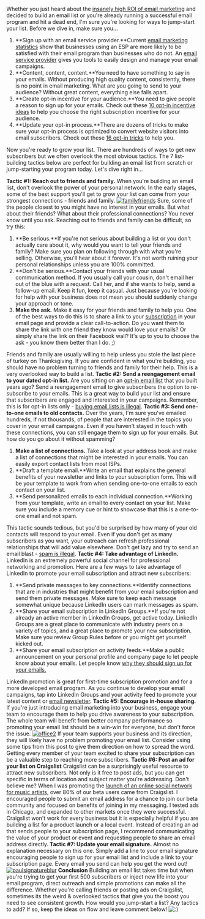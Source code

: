 Whether you just heard about the [insanely high ROI of email
marketing](http://expresspigeon.com/blog/2014/01/06/email-marketing-statistics-2014/)
and decided to build an email list or you're already running a
successful email program and hit a dead end, I'm sure you're looking for
ways to jump-start your list. Before we dive in, make sure you...

1.  **Sign up with an email service provider.**Current [email marketing
    statistics](http://expresspigeon.com/blog/2014/01/06/email-marketing-statistics-2014/)
    show that businesses using an ESP are more likely to be satisfied
    with their email program than businesses who do not. An [email
    service provider](http://expresspigeon.com) gives you tools to
    easily design and manage your email campaigns.
2.  **Content, content, content.**You need to have something to say in
    your emails. Without producing high quality content, consistently,
    there is no point in email marketing. What are you going to send to
    your audience? Without great content, everything else falls apart.
3.  **Create opt-in incentive for your audience.**You need to give
    people a reason to sign up for your emails. Check out these [10
    opt-in incentive
    ideas](http://expresspigeon.com/blog/2014/04/21/10-powerful-opt-in-incentives-that-will-get-you-more-email-subscribers/)
    to help you choose the right subscription incentive for your
    audience.
4.  **Update your opt-in process.**There are dozens of tricks to make
    sure your opt-in process is optimized to convert website visitors
    into email subscribers. Check out these [16 opt-in
    tricks](http://expresspigeon.com/blog/2014/02/24/16-opt-in-tricks-to-grow-your-email-list/)
    to help you.

Now you're ready to grow your list. There are hundreds of ways to get
new subscribers but we often overlook the most obvious tactics. The 7
list-building tactics below are perfect for building an email list from
scratch or jump-starting your program today. Let's dive right in...

**Tactic \#1: Reach out to friends and family.** When you're building an
email list, don't overlook the power of your personal network. In the
early stages, some of the best support you'll get to grow your list can
come from your strongest connections - friends and family.
[![familyfriends](http://expresspigeon.com/blog/wp-content/uploads/2014/04/familyfriends.jpg)](http://expresspigeon.com/blog/wp-content/uploads/2014/04/familyfriends.jpg)
Sure, some of the people closest to you might have no interest in your
emails. But what about their friends? What about their professional
connections? You never know until you ask. Reaching out to friends and
family can be difficult, so try this:

1.  **Be serious.**If you're not serious about building a list or you
    don't actually care about it, why would you want to tell your
    friends and family? Make sure you plan on following through with
    what you're selling. Otherwise, you'll hear about it forever. It's
    not worth ruining your personal relationships unless you are 100%
    committed.
2.  **Don't be serious.**Contact your friends with your usual
    communication method. If you usually call your cousin, don't email
    her out of the blue with a request. Call her, and if she wants to
    help, send a follow-up email. Keep it fun, keep it casual. Just
    because you're looking for help with your business does not mean you
    should suddenly change your approach or tone.
3.  **Make the ask.** Make it easy for your friends and family to help
    you. One of the best ways to do this is to share a link to your
    [subscription](http://expresspigeon.com/blog/2013/11/18/custom-email-subscription-form/)
    in your email page and provide a clear call-to-action. Do you want
    them to share the link with one friend they know would love your
    emails? Or simply share the link on their Facebook wall? It's up to
    you to choose the ask - you know them better than I do. ;)

Friends and family are usually willing to help unless you stole the last
piece of turkey on Thanksgiving. If you are confident in what you're
building, you should have no problem turning to friends and family for
their help. This is a very overlooked way to build a list. **Tactic \#2:
Send a reengagement email to your dated opt-in list.** Are you sitting
on an [opt-in email
list](http://expresspigeon.com/blog/2014/02/24/16-opt-in-tricks-to-grow-your-email-list/)
that you built years ago? Send a reengagement email to give subscribers
the option to re-subscribe to your emails. This is a great way to build
your list and ensure that subscribers are engaged and interested in your
campaigns. Remember, this is for opt-in lists only - [buying email lists
is
illegal](http://expresspigeon.com/blog/2014/02/12/11-reasons-to-never-purchase-an-email-list/).
**Tactic \#3: Send one-to-one emails to old contacts.** Over the years,
I'm sure you've emailed hundreds, if not thousands, of people that are
interested in the topics you cover in your email campaigns. Even if you
haven't stayed in touch with these connections, you can still engage
them to sign up for your emails. But how do you go about it without
spamming?

1.  **Make a list of connections.** Take a look at your address book and
    make a list of connections that might be interested in your emails.
    You can easily export contact lists from most ISPs.
2.  **Draft a template email.**Write an email that explains the general
    benefits of your newsletter and links to your subscription form.
    This will be your template to work from when sending one-to-one
    emails to each contact on your list.
3.  **Send personalized emails to each individual connection.**Working
    from your template, write an email to every contact on your list.
    Make sure you include a memory cue or hint to showcase that this is
    a one-to-one email and not spam.

This tactic sounds tedious, but you'd be surprised by how many of your
old contacts will respond to your email. Even if you don't get as many
subscribers as you want, your outreach can refresh professional
relationships that will add value elsewhere. Don't get lazy and try to
send an email blast - [spam is
illegal](http://www.business.ftc.gov/documents/bus61-can-spam-act-compliance-guide-business).
**Tactic \#4: Take advantage of LinkedIn.** LinkedIn is an extremely
powerful social channel for professional networking and promotion. Here
are a few ways to take advantage of LinkedIn to promote your email
subscription and attract new subscribers:

1.  **Send private messages to key connections.**Identify connections
    that are in industries that might benefit from your email
    subscription and send them private messages. Make sure to keep each
    message somewhat unique because LinkedIn users can mark messages as
    spam.
2.  **Share your email subscription in LinkedIn Groups.**If you're not
    already an active member in LinkedIn Groups, get active today.
    LinkedIn Groups are a great place to communicate with industry peers
    on a variety of topics, and a great place to promote your new
    subscription. Make sure you review Group Rules before or you might
    get yourself kicked out.
3.  **Share your email subscription on activity feeds.**Make a public
    announcement on your personal profile and company page to let people
    know about your emails. Let people know [why they should sign up for
    your
    emails.](http://expresspigeon.com/blog/2014/04/21/10-powerful-opt-in-incentives-that-will-get-you-more-email-subscribers/)

LinkedIn promotion is great for first-time subscription promotion and
for a more developed email program. As you continue to develop your
email campaigns, tap into LinkedIn Groups and your activity feed to
promote your latest content or [email
newsletter](http://expresspigeon.com). **Tactic \#5: Encourage in-house
sharing.** If you're just introducing email marketing into your
business, engage your team to encourage them to help you drive awareness
to your subscription. The whole team will benefit from better company
performance so promoting your email list should be a win-win for
everyone, but don't force the issue.
[![office2](http://expresspigeon.com/blog/wp-content/uploads/2014/04/office2.jpg)](http://expresspigeon.com/blog/wp-content/uploads/2014/04/office2.jpg)
If your team supports your business and its direction, they will likely
have no problem promoting your email list. Consider using some tips from
this post to give them direction on how to spread the word. Getting
every member of your team excited to share your subscription can be a
valuable step to reaching more subscribers. **Tactic \#6: Post an ad for
your list on Craigslist** Craigslist can be a surprisingly useful
resource to attract new subscribers. Not only is it free to post ads,
but you can get specific in terms of location and subject matter you're
addressing. Don't believe me? When I was promoting the [launch of an
online social network for music
artists](http://techcrunch.com/2013/08/08/8th-stage-launches-in-beta-to-offer-a-linkedin-for-musicians-with-built-in-talent-development/),
over 80% of our beta users came from Craigslist. I encouraged people to
submit an email address for a chance to join our beta community and
focused on benefits of joining in my messaging. I tested ads in Chicago,
and expanded to other markets once they were successful. Craigslist
won't work for every business but it is especially helpful if you are
building a list for a product launch or a local event. Instead of
creating an ad that sends people to your subscription page, I recommend
communicating the value of your product or event and requesting people
to share an email address directly. **Tactic \#7: Update your email
signature.** Almost no explanation necessary on this one. Simply add a
line to your email signature encouraging people to sign up for your
email list and include a link to your subscription page. Every email you
send can help you get the word out!
[![paulsignatureblur](http://expresspigeon.com/blog/wp-content/uploads/2014/05/paulsignatureblur.png)](http://expresspigeon.com/blog/wp-content/uploads/2014/05/paulsignatureblur.png)
**Conclusion** Building an email list takes time but when you're trying
to get your first 500 subscribers or inject new life into your email
program, direct outreach and simple promotions can make all the
difference. Whether you're calling friends or posting ads on Craigslist,
sometimes its the weird & overlooked tactics that give you the boost you
need to see consistent growth. How would you jump-start a list? Any
tactics to add? If so, keep the ideas on flow and leave comment below!
![:)](http://expresspigeon.com/blog/wp-includes/images/smilies/icon_smile.gif)
